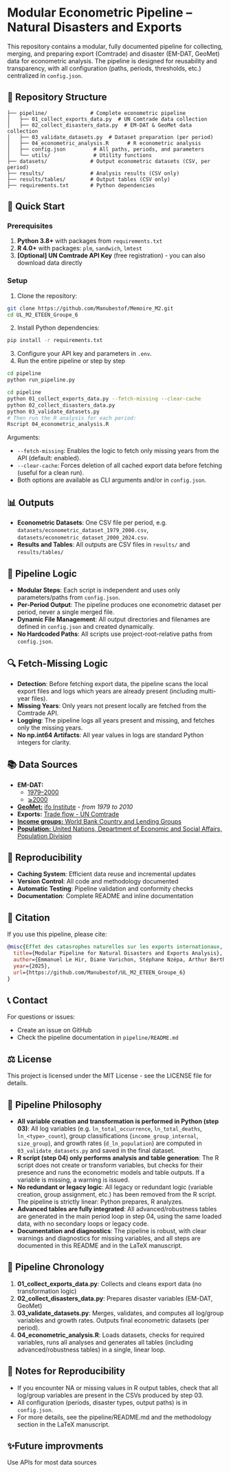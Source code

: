 # Modular Econometric Pipeline – Natural Disasters and Exports

This repository contains a modular, fully documented pipeline for collecting, merging, and preparing export (Comtrade) and disaster (EM-DAT, GeoMet) data for econometric analysis. The pipeline is designed for reusability and transparency, with all configuration (paths, periods, thresholds, etc.) centralized in `config.json`.

## 📁 Repository Structure

```
├── pipeline/              # Complete econometric pipeline
│   ├── 01_collect_exports_data.py  # UN Comtrade data collection
│   ├── 02_collect_disasters_data.py  # EM-DAT & GeoMet data collection
│   ├── 03_validate_datasets.py  # Dataset preparation (per period)
│   ├── 04_econometric_analysis.R      # R econometric analysis
│   ├── config.json         # All paths, periods, and parameters
│   └── utils/              # Utility functions
├── datasets/              # Output econometric datasets (CSV, per period)
├── results/               # Analysis results (CSV only)
├── results/tables/        # Output tables (CSV only)
├── requirements.txt       # Python dependencies
```

## 🚀 Quick Start

### Prerequisites

1. **Python 3.8+** with packages from `requirements.txt`
2. **R 4.0+** with packages: `plm`, `sandwich`, `lmtest`
3. **[Optional] UN Comtrade API Key** (free registration) - you can also download data directly

### Setup

1. Clone the repository:

```bash
git clone https://github.com/Manubestof/Memoire_M2.git
cd UL_M2_ETEEN_Groupe_6
```

2. Install Python dependencies:

```bash
pip install -r requirements.txt
```

3. Configure your API key and parameters in `.env`.
4. Run the entire pipeline or step by step

```bash
cd pipeline
python run_pipeline.py
```

```bash
cd pipeline
python 01_collect_exports_data.py --fetch-missing --clear-cache
python 02_collect_disasters_data.py
python 03_validate_datasets.py
# Then run the R analysis for each period:
Rscript 04_econometric_analysis.R
```

Arguments:

- `--fetch-missing`: Enables the logic to fetch only missing years from the API (default: enabled).
- `--clear-cache`: Forces deletion of all cached export data before fetching (useful for a clean run).
- Both options are available as CLI arguments and/or in `config.json`.

## 📊 Outputs

- **Econometric Datasets**: One CSV file per period, e.g. `datasets/econometric_dataset_1979_2000.csv`, `datasets/econometric_dataset_2000_2024.csv`.
- **Results and Tables**: All outputs are CSV files in `results/` and `results/tables/`

## 🧩 Pipeline Logic

- **Modular Steps**: Each script is independent and uses only parameters/paths from `config.json`.
- **Per-Period Output**: The pipeline produces one econometric dataset per period, never a single merged file.
- **Dynamic File Management**: All output directories and filenames are defined in `config.json` and created dynamically.
- **No Hardcoded Paths**: All scripts use project-root-relative paths from `config.json`.

## 🔍 Fetch-Missing Logic

- **Detection**: Before fetching export data, the pipeline scans the local export files and logs which years are already present (including multi-year files).
- **Missing Years**: Only years not present locally are fetched from the Comtrade API.
- **Logging**: The pipeline logs all years present and missing, and fetches only the missing years.
- **No np.int64 Artifacts**: All year values in logs are standard Python integers for clarity.

## 📚 Data Sources

- **EM-DAT:**
  - [1979–2000](https://public.emdat.be/data)
  - [⩾2000](https://data.humdata.org/dataset/emdat-country-profiles)
- [**GeoMet:**]() [ifo Institute](https://www.ifo.de/sites/default/files/facts/EBDC/ifoGAME_download.zip "Click to download directly") - _from 1979 to 2010_
- **Exports:** [Trade flow - UN Comtrade](https://comtradeplus.un.org/TradeFlow)
- [**Income groups:** World Bank Country and Lending Groups](https://datahelpdesk.worldbank.org/knowledgebase/articles/906519-world-bank-country-and-lending-groups)
- [**Population:** United Nations, Department of Economic and Social Affairs, Population Division](https://population.un.org/wpp/assets/Excel%20Files/1_Indicator%20(Standard)/EXCEL_FILES/1_General/WPP2024_GEN_F01_DEMOGRAPHIC_INDICATORS_COMPACT.xlsx)

## 🔄 Reproducibility

- **Caching System**: Efficient data reuse and incremental updates
- **Version Control**: All code and methodology documented
- **Automatic Testing**: Pipeline validation and conformity checks
- **Documentation**: Complete README and inline documentation

## 📄 Citation

If you use this pipeline, please cite:

```bibtex
@misc{Effet des catasrophes naturelles sur les exports internationaux,
  title={Modular Pipeline for Natural Disasters and Exports Analysis},
  author={Emmanuel Le Hir, Diane Varichon, Stéphane Nzépa, Arthur Berthod},
  year={2025},
  url={https://github.com/Manubestof/UL_M2_ETEEN_Groupe_6}
}
```

## 📞 Contact

For questions or issues:

- Create an issue on GitHub
- Check the pipeline documentation in `pipeline/README.md`

## ⚖️ License

This project is licensed under the MIT License - see the LICENSE file for details.

## 🚦 Pipeline Philosophy

- **All variable creation and transformation is performed in Python (step 03)**: All log variables (e.g. `ln_total_occurrence`, `ln_total_deaths`, `ln_<type>_count`), group classifications (`income_group_internal`, `size_group`), and growth rates (`d_ln_population`) are computed in `03_validate_datasets.py` and saved in the final dataset.
- **R script (step 04) only performs analysis and table generation**: The R script does not create or transform variables, but checks for their presence and runs the econometric models and table outputs. If a variable is missing, a warning is issued.
- **No redundant or legacy logic**: All legacy or redundant logic (variable creation, group assignment, etc.) has been removed from the R script. The pipeline is strictly linear: Python prepares, R analyzes.
- **Advanced tables are fully integrated**: All advanced/robustness tables are generated in the main period loop in step 04, using the same loaded data, with no secondary loops or legacy code.
- **Documentation and diagnostics**: The pipeline is robust, with clear warnings and diagnostics for missing variables, and all steps are documented in this README and in the LaTeX manuscript.

## 🔄 Pipeline Chronology

1. **01_collect_exports_data.py**: Collects and cleans export data (no transformation logic)
2. **02_collect_disasters_data.py**: Prepares disaster variables (EM-DAT, GeoMet)
3. **03_validate_datasets.py**: Merges, validates, and computes all log/group variables and growth rates. Outputs final econometric datasets (per period).
4. **04_econometric_analysis.R**: Loads datasets, checks for required variables, runs all analyses and generates all tables (including advanced/robustness tables) in a single, linear loop.

## 📝 Notes for Reproducibility

- If you encounter NA or missing values in R output tables, check that all log/group variables are present in the CSVs produced by step 03.
- All configuration (periods, disaster types, output paths) is in `config.json`.
- For more details, see the pipeline/README.md and the methodology section in the LaTeX manuscript.

## ✨Future improvments

Use APIs for most data sources
